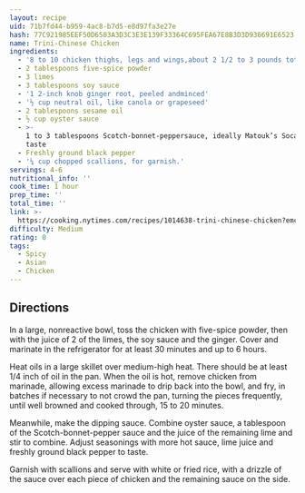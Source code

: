 ```yaml
---
layout: recipe
uid: 71b7fd44-b959-4ac8-b7d5-e8d97fa3e27e
hash: 77C921985EEF50D6503A3D3C3E3E139F33364C695FEA67E8B3D3D936691E6523
name: Trini-Chinese Chicken
ingredients:
  - '8 to 10 chicken thighs, legs and wings,about 2 1/2 to 3 pounds total'
  - 2 tablespoons five-spice powder
  - 3 limes
  - 3 tablespoons soy sauce
  - '1 2-inch knob ginger root, peeled andminced'
  - '½ cup neutral oil, like canola or grapeseed'
  - 2 tablespoons sesame oil
  - ½ cup oyster sauce
  - >-
    1 to 3 tablespoons Scotch-bonnet-peppersauce, ideally Matouk’s Soca, to
    taste
  - Freshly ground black pepper
  - '¼ cup chopped scallions, for garnish.'
servings: 4-6
nutritional_info: ''
cook_time: 1 hour
prep_time: ''
total_time: ''
link: >-
  https://cooking.nytimes.com/recipes/1014638-trini-chinese-chicken?emc=edit_ck_20190331&nl=cooking&nlid=6940742920190331&te=1
difficulty: Medium
rating: 0
tags:
  - Spicy
  - Asian
  - Chicken
---
```


## Directions

In a large, nonreactive bowl, toss the chicken with five-spice powder, then with the juice of 2 of the limes, the soy sauce and the ginger. Cover and marinate in the refrigerator for at least 30 minutes and up to 6 hours.

Heat oils in a large skillet over medium-high heat. There should be at least 1/4 inch of oil in the pan. When the oil is hot, remove chicken from marinade, allowing excess marinade to drip back into the bowl, and fry, in batches if necessary to not crowd the pan, turning the pieces frequently, until well browned and cooked through, 15 to 20 minutes.

Meanwhile, make the dipping sauce. Combine oyster sauce, a tablespoon of the Scotch-bonnet-pepper sauce and the juice of the remaining lime and stir to combine. Adjust seasonings with more hot sauce, lime juice and freshly ground black pepper to taste.

Garnish with scallions and serve with white or fried rice, with a drizzle of the sauce over each piece of chicken and the remaining sauce on the side.

